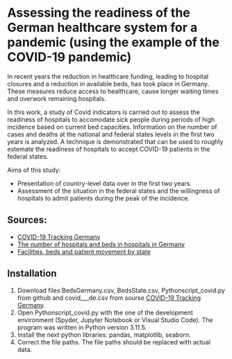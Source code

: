 # Assessing the readiness of the German healthcare system for a pandemic (using the example of the COVID-19 pandemic)

In recent years the reduction in healthcare funding, leading to hospital closures and a reduction in available beds, has took place in Germany. These measures reduce access to healthcare, cause longer waiting times and overwork remaining hospitals.

In this work, a study of Covid indicators is carried out to assess the readiness of hospitals to accomodate sick people during periods of high incidence based on current bed capacities. Information on the number of cases and deaths at the national and federal states levels in the first two years is analyzed. A technique is demonstrated that can be used to roughly estemate the readiness of hospitals to accept COVID-19 patients in the federal states.

Aims of this study:
+ Presentation of country-level data over in the first two years.
+ Assessment of the situation in the federal states and the willingness of hospitals to admit patients during the peak of the incidence.

## Sources:

+ [COVID-19 Tracking Germany](https://www.kaggle.com/datasets/headsortails/covid19-tracking-germany)
+ [The number of hospitals and beds in hospitals in Germany](https://www-genesis.destatis.de/genesis//online?operation=table&code=23111-0001&bypass=true&levelindex=1&levelid=1711299124299#abreadcrumb)
+ [Facilities, beds and patient movement by state](https://www.destatis.de/DE/Themen/Gesellschaft-Umwelt/Gesundheit/Krankenhaeuser/Tabellen/gd-krankenhaeuser-bl.html)

## Installation

1. Download files BedsGermany.csv, BedsState.csv, Pythonscript_covid.py from github and covid___de.csv from sourse [COVID-19 Tracking Germany](https://www.kaggle.com/datasets/headsortails/covid19-tracking-germany).
2. Open Pythonscript_covid.py with the one of the development environment (Spyder, Jupyter Notebook or Visual Studio Code).
The program was written in Python version  3.11.5.
3. Install the next python libraries: pandas, matplotlib, seaborn.
4. Correct the file paths. The file paths should be replaced with actual data.
